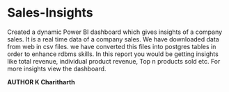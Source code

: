 # Sales-Insights
Created a dynamic Power BI dashboard which gives insights of a company sales.
It is a real time data of a company sales.
We have downloaded data from web in csv files.
we have converted this files into postgres tables in order to enhance rdbms skills.
In this report you would be getting insights like total revenue, individual product revenue, Top n products sold etc.
For more insights view the dashboard.



**AUTHOR
K Charitharth**
